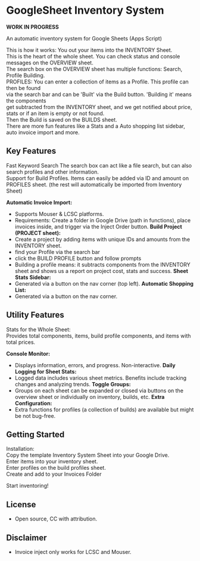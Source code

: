 # GoogleSheet Inventory System

**WORK IN PROGRESS**

An automatic inventory system for Google Sheets (Apps Script)  
  
This is how it works: You out your items into the INVENTORY Sheet.  
This is the heart of the whole sheet. You can check status and console messages on the OVERVIEW sheet.  
The search box on the OVERVIEW sheet has multiple functions: Search, Profile Building.  
PROFILES: You can enter a collection of items as a Profile. This profile can then be found  
via the search bar and can be 'Built' via the Build button. 'Building it' means the components  
get subtracted from the INVENTORY sheet, and we get notified about price, stats or if an item is empty or not found.  
Then the Build is saved on the BUILDS sheet.  
There are more fun features like a Stats and a Auto shopping list sidebar, auto invoice import and more.  
  

## Key Features
Fast Keyword Search
The search box can act like a file search, but can also search profiles and other information.  
Support for Build Profiles. Items can easily be added via ID and amount on PROFILES sheet. (the rest will automatically be imported from Inventory Sheet)  
  
**Automatic Invoice Import:**
- Supports Mouser & LCSC platforms.
- Requirements: Create a folder in Google Drive (path in functions), place invoices inside, and trigger via the Inject Order button.
**Build Project (PROJECT sheet):**
- Create a project by adding items with unique IDs and amounts from the INVENTORY sheet.
- find your Profile via the search bar
- click the BUILD PROFILE button and follow prompts
- Building a profile means: it subtracts components from the INVENTORY sheet and shows us a report on project cost, stats and success.
**Sheet Stats Sidebar:**
- Generated via a button on the nav corner (top left).
**Automatic Shopping List:**
- Generated via a button on the nav corner.

## Utility Features
Stats for the Whole Sheet:  
Provides total components, items, build profile components, and items with total prices.  
  
**Console Monitor:**
- Displays information, errors, and progress. Non-interactive.
**Daily Logging for Sheet Stats:**
- Logged data includes various sheet metrics. Benefits include tracking changes and analyzing trends.
**Toggle Groups:**
- Groups on each sheet can be expanded or closed via buttons on the overview sheet or individually on inventory, builds, etc.
**Extra Configuration:**
- Extra functions for profiles (a collection of builds) are available but might be not bug-free.


## Getting Started
Installation:  
Copy the template Inventory System Sheet into your Google Drive.  
Enter items into your inventory sheet.  
Enter profiles on the build profiles sheet.  
Create and add to your Invoices Folder  
  
Start inventoring!

## License
- Open source, CC with attribution.

## Disclaimer
- Invoice inject only works for LCSC and Mouser.
